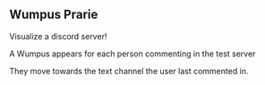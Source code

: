 ## Wumpus Prarie

Visualize a discord server!

A Wumpus appears for each person commenting in the test server 

They move towards the text channel the user last commented in.


